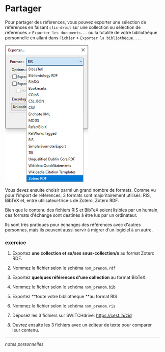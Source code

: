 # Partager

Pour partager des références, vous pouvez exporter une sélection de références en faisant `clic-droit` sur une collection ou sélection de références > `Exporter les documents...` ou la totalité de votre bibliothèque personnelle en allant dans `Fichier` > `Exporter la bibliothèque...`.

![](img/partager-formats.PNG)

Vous devez ensuite choisir parmi un grand nombre de formats. Comme vu pour l'import de références, 3 formats sont majoritairement utilisés: RIS, BibTeX et, entre utilisateur·trice·s de Zotero, Zotero RDF.

Bien que le contenu des fichiers RIS et BibTeX soient lisibles par un humain, ces formats d'échange sont destinés à être lus par un ordinateur.

Ils sont très pratiques pour échanges des références avec d'autres personnes, mais ils peuvent aussi servir à migrer d'un logiciel à un autre.

### exercice

1. Exportez **une collection et sa/ses sous-collection/s** au format Zotero RDF.

2. Nommez le fichier selon le schéma `nom_prenom.rdf`

3. Exportez **quelques références d'une collection** au format BibTeX.

4. Nommez le fichier selon le schéma `nom_prenom.bib`

5. Exportez **toute votre bibliothèque **au format RIS

6. Nommez le fichier selon le schéma `nom_prenom.ris`

7. Déposez les 3 fichiers sur SWITCHdrive: https://cest.la/zid

8. Ouvrez ensuite les 3 fichiers avec un éditeur de texte pour comparer leur contenu.

---

*notes personnelles*

